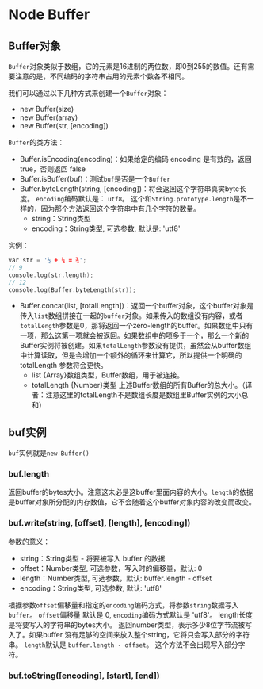 Node Buffer
========

## Buffer对象

`Buffer`对象类似于数组，它的元素是16进制的两位数，即0到255的数值。还有需要注意的是，不同编码的字符串占用的元素个数各不相同。

我们可以通过以下几种方式来创建一个`Buffer`对象：

 - new Buffer(size)
 - new Buffer(array)
 - new Buffer(str, [encoding])

`Buffer`的类方法：

 - Buffer.isEncoding(encoding)：如果给定的编码 encoding 是有效的，返回 true，否则返回 false
 - Buffer.isBuffer(buf)：测试`buf`是否是一个`Buffer`
 - Buffer.byteLength(string, [encoding])：将会返回这个字符串真实byte长度。 `encoding`编码默认是： `utf8`。 这个和`String.prototype.length`是不一样的，因为那个方法返回这个字符串中有几个字符的数量。
	 - string：String类型
	 - encoding：String类型, 可选参数, 默认是: 'utf8'

实例：

```c
var str = '½ + ¼ = ¾';
// 9
console.log(str.length);
// 12
console.log(Buffer.byteLength(str));
```

 - Buffer.concat(list, [totalLength])：返回一个buffer对象，这个buffer对象是传入`list`数组拼接在一起的`buffer`对象。如果传入的数组没有内容，或者`totalLength`参数是0，那将返回一个zero-length的buffer。如果数组中只有一项，那么这第一项就会被返回。如果数组中的项多于一个，那么一个新的Buffer实例将被创建。如果`totalLength`参数没有提供，虽然会从buffer数组中计算读取，但是会增加一个额外的循环来计算它，所以提供一个明确的 totalLength 参数将会更快。
	 - list {Array}数组类型，Buffer数组，用于被连接。
	 - totalLength {Number}类型 上述Buffer数组的所有Buffer的总大小。（译者：注意这里的totalLength不是数组长度是数组里Buffer实例的大小总和）

## buf实例

`buf`实例就是`new Buffer()`

### buf.length

返回buffer的bytes大小。注意这未必是这buffer里面内容的大小。`length`的依据是buffer对象所分配的内存数值，它不会随着这个buffer对象内容的改变而改变。

### buf.write(string, [offset], [length], [encoding])

参数的意义：

 - string：String类型 - 将要被写入 buffer 的数据
 - offset：Number类型, 可选参数，写入时的偏移量，默认: 0
 - length：Number类型, 可选参数，默认: buffer.length - offset
 - encoding：String类型, 可选参数, 默认: 'utf8'

根据参数`offset`偏移量和指定的`encoding`编码方式，将参数`string`数据写入`buffer`。 `offset`偏移量 默认是 0, `encoding`编码方式默认是 'utf8'。 length长度是将要写入的字符串的bytes大小。 返回number类型，表示多少8位字节流被写入了。如果buffer 没有足够的空间来放入整个string，它将只会写入部分的字符串。 `length`默认是 `buffer.length - offset`。 这个方法不会出现写入部分字符。

### buf.toString([encoding], [start], [end])


